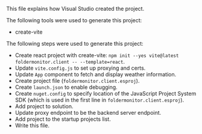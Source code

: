 This file explains how Visual Studio created the project.

The following tools were used to generate this project:
- create-vite

The following steps were used to generate this project:
- Create react project with create-vite: `npm init --yes vite@latest foldermonitor.client -- --template=react`.
- Update `vite.config.js` to set up proxying and certs.
- Update `App` component to fetch and display weather information.
- Create project file (`foldermonitor.client.esproj`).
- Create `launch.json` to enable debugging.
- Create `nuget.config` to specify location of the JavaScript Project System SDK (which is used in the first line in `foldermonitor.client.esproj`).
- Add project to solution.
- Update proxy endpoint to be the backend server endpoint.
- Add project to the startup projects list.
- Write this file.

